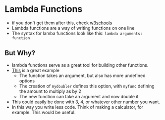 # Lambda Functions
- if you don't get them after this, check [w3schools](https://www.w3schools.com/python/python_lambda.asp)
- Lambda functions are a way of writing functions on one line
- The syntax for lamba functions look like this:
`lambda arguments: function`

## But Why?
- lambda functions serve as a great tool for building other functions.
- [This](https://www.w3schools.com/python/trypython.asp?filename=demo_lambda_double) is a great example
	- The function takes an argument, but also has more undefined options
	- The creation of `mydoubler` defines this option, with `myfunc` defining the amount to multiply as by 2
	- The new function can take an argument and now double it
- This could easily be done with 3, 4, or whatever other number you want.
- In this way you write less code. Think of making a calculator, for example. This would be useful.
